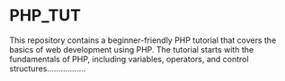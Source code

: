 # PHP_TUT
This repository contains a beginner-friendly PHP tutorial that covers the basics of web development using PHP. The tutorial starts with the fundamentals of PHP, including variables, operators, and control structures................. 
